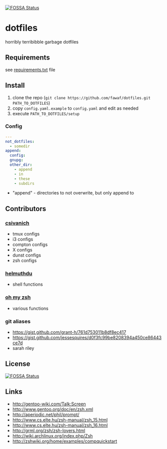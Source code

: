 [![FOSSA Status](https://app.fossa.com/api/projects/git%2Bgithub.com%2Ffawaf%2Fdotfiles.svg?type=shield)](https://app.fossa.com/projects/git%2Bgithub.com%2Ffawaf%2Fdotfiles?ref=badge_shield)

dotfiles
========

horribly terribibble garbage dotfiles

Requirements
------------
see [requirements.txt](https://github.com/fawaf/dotfiles/blob/main/requirements.txt) file

Install
-------
1. clone the repo (`git clone https://github.com/fawaf/dotfiles.git PATH_TO_DOTFILES`)
1. copy `config.yaml.example` to `config.yaml` and edit as needed
2. execute `PATH_TO_DOTFILES/setup`

### Config ###
```yaml
---
not_dotfiles:
  - somedir
append:
  config:
  gnupg:
  other_dir:
    - append
    - in
    - these
    - subdirs
```
- "append" - directories to not overwrite, but only append to

Contributors
------------
### [csivanich](https://github.com/csivanich/dotfiles) ###
- tmux configs
- i3 configs
- compton configs
- X configs
- dunst configs
- zsh configs

### [helmuthdu](https://github.com/helmuthdu/dotfiles) ###
- shell functions

### [oh my zsh](https://github.com/ohmyzsh/ohmyzsh) ###
- various functions

### git aliases ###
- https://gist.github.com/grant-h/761d753011b8df8ec417
- https://gist.github.com/jessesquires/d0f3fc99be8208394a450ce86443ce7d
- sarah riley

License
------------
[![FOSSA Status](https://app.fossa.com/api/projects/git%2Bgithub.com%2Ffawaf%2Fdotfiles.svg?type=large)](https://app.fossa.com/projects/git%2Bgithub.com%2Ffawaf%2Fdotfiles?ref=badge_large)

Links
----------
- http://gentoo-wiki.com/Talk:Screen
- http://www.gentoo.org/doc/en/zsh.xml
- http://aperiodic.net/phil/prompt/
- http://www.cs.elte.hu/zsh-manual/zsh_15.html
- http://www.cs.elte.hu/zsh-manual/zsh_16.html
- http://grml.org/zsh/zsh-lovers.html
- http://wiki.archlinux.org/index.php/Zsh
- http://zshwiki.org/home/examples/compquickstart
